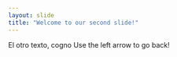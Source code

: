 ```yaml
---
layout: slide
title: "Welcome to our second slide!"
---
```

El otro texto, cogno
Use the left arrow to go back!
